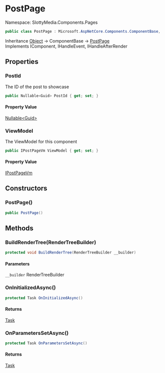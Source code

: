 # PostPage

Namespace: SlottyMedia.Components.Pages

```csharp
public class PostPage : Microsoft.AspNetCore.Components.ComponentBase, Microsoft.AspNetCore.Components.IComponent, Microsoft.AspNetCore.Components.IHandleEvent, Microsoft.AspNetCore.Components.IHandleAfterRender
```

Inheritance [Object](https://docs.microsoft.com/en-us/dotnet/api/system.object) → ComponentBase → [PostPage](./slottymedia.components.pages.postpage.md)<br>
Implements IComponent, IHandleEvent, IHandleAfterRender

## Properties

### **PostId**

The ID of the post to showcase

```csharp
public Nullable<Guid> PostId { get; set; }
```

#### Property Value

[Nullable&lt;Guid&gt;](https://docs.microsoft.com/en-us/dotnet/api/system.nullable-1)<br>

### **ViewModel**

The ViewModel for this component

```csharp
public IPostPageVm ViewModel { get; set; }
```

#### Property Value

[IPostPageVm](./slottymedia.backend.viewmodel.interfaces.ipostpagevm.md)<br>

## Constructors

### **PostPage()**

```csharp
public PostPage()
```

## Methods

### **BuildRenderTree(RenderTreeBuilder)**

```csharp
protected void BuildRenderTree(RenderTreeBuilder __builder)
```

#### Parameters

`__builder` RenderTreeBuilder<br>

### **OnInitializedAsync()**

```csharp
protected Task OnInitializedAsync()
```

#### Returns

[Task](https://docs.microsoft.com/en-us/dotnet/api/system.threading.tasks.task)<br>

### **OnParametersSetAsync()**

```csharp
protected Task OnParametersSetAsync()
```

#### Returns

[Task](https://docs.microsoft.com/en-us/dotnet/api/system.threading.tasks.task)<br>
